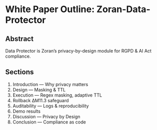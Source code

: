 # White Paper Outline: Zoran-Data-Protector

## Abstract
Data Protector is Zoran’s privacy-by-design module for RGPD & AI Act compliance.

## Sections
1. Introduction — Why privacy matters
2. Design — Masking & TTL
3. Execution — Regex masking, adaptive TTL
4. Rollback ΔM11.3 safeguard
5. Auditability — Logs & reproducibility
6. Demo results
7. Discussion — Privacy by Design
8. Conclusion — Compliance as code
